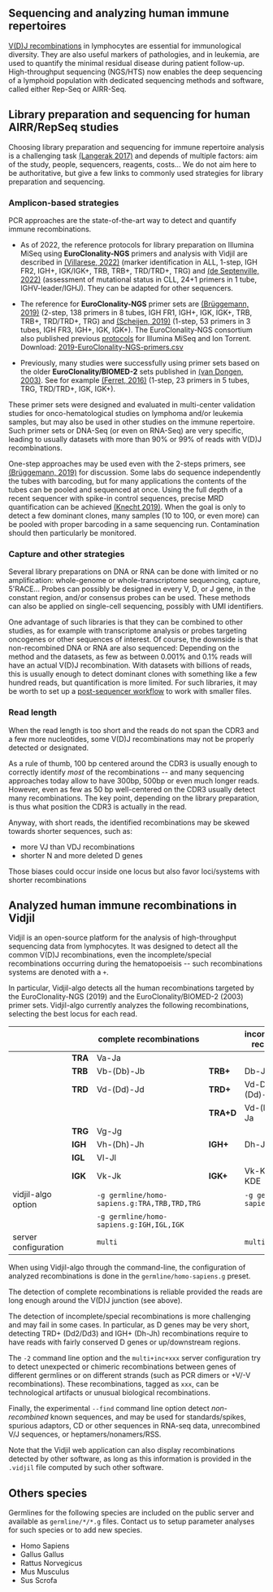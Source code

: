 ## Sequencing and analyzing human immune repertoires

[V(D)J recombinations](http://en.wikipedia.org/wiki/V\(D\)J_recombination) in lymphocytes are essential for immunological diversity.
They are also useful markers of pathologies, and in leukemia, are used to quantify the minimal residual disease during patient follow-up.
High-throughput sequencing (NGS/HTS) now
enables the deep sequencing of a lymphoid population with dedicated
sequencing methods and software, called either Rep-Seq or AIRR-Seq.

## Library preparation and sequencing for human AIRR/RepSeq studies

Choosing library preparation and sequencing for immune repertoire analysis
is a challenging task [(Langerak 2017)](http://dx.doi.org/10.4049/jimmunol.1602050)
and depends of multiple factors: aim of the study, people, sequencers, reagents, costs...
We do not aim here to be authoritative,
but give a few links to commonly used strategies for library preparation and sequencing.

### Amplicon-based strategies

PCR approaches are the state-of-the-art way to detect
and quantify immune recombinations.

- As of 2022, the reference protocols
  for library preparation on Illumina MiSeq using **EuroClonality-NGS** primers
  and analysis with Vidjil are described
  in [(Villarese, 2022)](http://dx.doi.org/10.1007/978-1-0716-2115-8_3)
  (marker identification in ALL,
  1-step, IGH FR2, IGH+, IGK/IGK+, TRB, TRB+, TRD/TRD+, TRG)
  and [(de Septenville, 2022)](http://dx.doi.org/10.1007/978-1-0716-2115-8_10)
  (assessment of mutational status in CLL,
  24+1 primers in 1 tube, IGHV-leader/IGHJ).
  They can be adapted for other sequencers.

- The reference for **EuroClonality-NGS** primer sets
  are [(Brüggemann, 2019)](http://dx.doi.org/10.1038/s41375-019-0496-7)
  (2-step, 138 primers in 8 tubes, IGH FR1, IGH+, IGK, IGK+, TRB, TRB+, TRD/TRD+, TRG)
  and [(Scheijen, 2019)](http://dx.doi.org/10.1038/s41375-019-0508-7)
  (1-step, 53 primers in 3 tubes, IGH FR3, IGH+, IGK, IGK+).
  The EuroClonality-NGS consortium also published previous
  [protocols](http://www.euroclonality.org/ngs/protocols)
  for Illumina MiSeq and Ion Torrent.
  <br />
  Download: [2019-EuroClonality-NGS-primers.csv](http://www.vidjil.org/data/2019-EuroClonality-NGS-primers.csv)

- Previously, many studies were successfully using primer sets based on
  the older **EuroClonality/BIOMED-2** sets
  published in [(van Dongen, 2003)](http://dx.doi.org/10.1038/sj.leu.2403202).
  See for example [(Ferret, 2016)](http://dx.doi.org/10.1111/bjh.13981)
  (1-step, 23 primers in 5 tubes, TRG, TRD/TRD+, IGK, IGK+).

These primer sets were designed and evaluated in multi-center validation studies
for onco-hematological studies on lymphoma and/or leukemia samples,
but may also be used in other studies on the immune repertoire.
Such primer sets or DNA-Seq (or even on RNA-Seq) are very specific,
leading to usually datasets with more than 90% or 99% of reads with V(D)J recombinations.

One-step approaches may be used even with the 2-steps primers,
see [(Brüggemann, 2019)](http://dx.doi.org/10.1038/s41375-019-0496-7) for discussion.
Some labs do sequence independently the tubes with barcoding,
but for many applications the contents of the tubes can be pooled and sequenced at once.
Using the full depth of a recent sequencer with spike-in control sequences,
precise MRD quantification can be achieved [(Knecht 2019)](http://dx.doi.org/10.1038/s41375-019-0499-4).
When the goal is only to detect a few dominant clones,
many samples (10 to 100, or even more)
can be pooled with proper barcoding in a same sequencing run.
Contamination should then particularly be monitored.

### Capture and other strategies

Several library preparations on DNA or RNA can be done with limited or no amplification:
whole-genome or whole-transcriptome sequencing, capture, 5'RACE...
Probes can possibly be designed in every V, D, or J gene, in the constant region, and/or
consensus probes can be used.
These methods can also be applied on single-cell sequencing, possibly with UMI identifiers.

One advantage of such libraries is that they can be combined to other studies,
as for example with transcriptome analysis
or probes targeting oncogenes or other sequences of interest.
Of course, the downside is that non-recombined DNA or RNA are also sequenced:
Depending on the method and the datasets,
as few as between 0.001% and 0.1% reads will have an actual V(D)J recombination.
With datasets with billions of reads,
this is usually enough to detect dominant clones
with something like a few hundred reads,
but quantification is more limited.
For such libraries, it may be worth to set up a [post-sequencer workflow](http://www.vidjil.org/doc/workflow/)
to work with smaller files.

### Read length

When the read length is too short and the reads do not span the CDR3 and a few more nucleotides,
some V(D)J recombinations may not be properly detected or designated.

As a rule of thumb, 100 bp centered around the CDR3 is usually enough to correctly identify *most* of the recombinations
-- and many sequencing approaches today allow to have 300bp, 500bp or even much longer reads.
However, even as few as 50 bp well-centered on the CDR3 usually detect many recombinations.
The key point, depending on the library preparation, is thus what position the CDR3 is actually in the read.

Anyway, with short reads, the identified recombinations may be skewed towards shorter sequences, such as:

- more VJ than VDJ recombinations
- shorter N and more deleted D genes

Those biases could occur inside one locus but also favor loci/systems with shorter recombinations

## Analyzed human immune recombinations in Vidjil

Vidjil is an open-source platform for the analysis of high-throughput sequencing data from lymphocytes.
It was designed to detect all the common V(D)J recombinations,
even the incomplete/special recombinations occurring during the hematopoeisis
-- such recombinations systems are denoted with a `+`.

In particular, Vidjil-algo detects all the human recombinations
targeted by the EuroClonality-NGS (2019) and the EuroClonality/BIOMED-2 (2003) primer sets.
Vidjil-algo currently analyzes the following recombinations,
selecting the best locus for each read.

|                      |         | complete recombinations                        |           | incomplete/special recombinations |
| -------------------- | ------- | ---------------------------------------------- | --------- | --------------------------------- |
|                      | **TRA** | Va-Ja                                          |           |                                   |
|                      | **TRB** | Vb-(Db)-Jb                                     | **TRB+**  | Db-Jb                             |
|                      | **TRD** | Vd-(Dd)-Jd                                     | **TRD+**  | Vd-Dd3, Dd2-(Dd)-Jd, Dd2-Dd3      |
|                      |         |                                                | **TRA+D** | Vd-(Dd)-Ja, Dd-Ja                 |
|                      | **TRG** | Vg-Jg                                          |           |                                   |
|                      | **IGH** | Vh-(Dh)-Jh                                     | **IGH+**  | Dh-Jh                             |
|                      | **IGL** | Vl-Jl                                          |           |                                   |
|                      | **IGK** | Vk-Jk                                          | **IGK+**  | Vk-KDE, INTRON-KDE                |
| vidjil-algo option   |         | `-g germline/homo-sapiens.g:TRA,TRB,TRD,TRG`   |           | `-g germline/homo-sapiens.g`      |
|                      |         | `-g germline/homo-sapiens.g:IGH,IGL,IGK`       |           |                                   |
| server configuration |         | `multi`                                        |           | `multi+inc`                       |

When using Vidjil-algo through the command-line, the configuration of analyzed recombinations is done in the `germline/homo-sapiens.g` preset.

The detection of complete recombinations is reliable provided the reads
are long enough around the V(D)J junction (see above).

The detection of incomplete/special recombinations is more challenging and may fail in some cases.
In particular, as D genes may be very short, detecting TRD+ (Dd2/Dd3) and IGH+ (Dh-Jh) recombinations
require to have reads with fairly conserved D genes or up/downstream regions.

The `-2` command line option and the `multi+inc+xxx` server configuration try to
detect unexpected or chimeric recombinations between genes of different germlines or on different
strands (such as PCR dimers or +V/-V recombinations).
These recombinations, tagged as `xxx`, can be technological artifacts or unusual biological recombinations.

Finally, the experimental `--find` command line option detect *non-recombined* known sequences,
and may be used for
standards/spikes, spurious adaptors,
CD or other sequences in RNA-seq data,
unrecombined V/J sequences, or heptamers/nonamers/RSS.

Note that the Vidjil web application can also display recombinations detected by other software,
as long as this information is provided in the `.vidjil` file computed by such other software.

## Others species

Germlines for the following species are included on the public server and available as `germline/*/*.g` files. Contact us to setup parameter analyses for such species or to add new species.

- Homo Sapiens
- Gallus Gallus
- Rattus Norvegicus
- Mus Musculus
- Sus Scrofa

